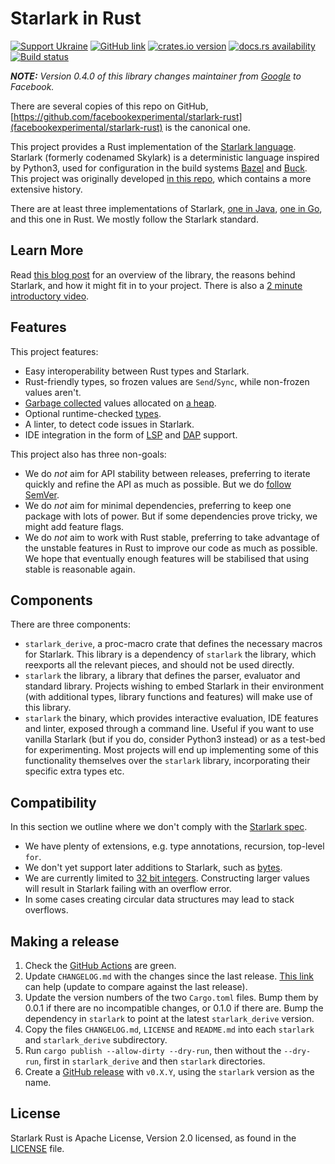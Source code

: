 # Starlark in Rust

[![Support Ukraine](https://img.shields.io/badge/Support-Ukraine-FFD500?style=flat&labelColor=005BBB)](https://opensource.fb.com/support-ukraine)
[![GitHub link](https://img.shields.io/badge/GitHub-facebookexperimental%2Fstarlark--rust-blue.svg)](https://github.com/facebookexperimental/starlark-rust)
[![crates.io version](https://img.shields.io/crates/v/starlark.svg)](https://crates.io/crates/starlark)
[![docs.rs availability](https://img.shields.io/docsrs/starlark?label=docs.rs)](https://docs.rs/starlark/)
[![Build status](https://img.shields.io/github/workflow/status/facebookexperimental/starlark-rust/ci.svg)](https://github.com/facebookexperimental/starlark-rust/actions)

_**NOTE:** Version 0.4.0 of this library changes maintainer from [Google](https://github.com/google/starlark-rust) to Facebook._

There are several copies of this repo on GitHub, [https://github.com/facebookexperimental/starlark-rust](facebookexperimental/starlark-rust) is the canonical one.

This project provides a Rust implementation of the [Starlark language](https://github.com/bazelbuild/starlark/blob/master/spec.md). Starlark (formerly codenamed Skylark) is a deterministic language inspired by Python3, used for configuration in the build systems [Bazel](https://bazel.build) and [Buck](https://buck.build). This project was originally developed [in this repo](https://github.com/google/starlark-rust), which contains a more extensive history.

There are at least three implementations of Starlark, [one in Java](https://github.com/bazelbuild/starlark), [one in Go](https://github.com/google/starlark-go), and this one in Rust. We mostly follow the Starlark standard.

## Learn More

Read [this blog post](https://developers.facebook.com/blog/post/2021/04/08/rust-starlark-library/) for an overview of the library, the reasons behind Starlark, and how it might fit in to your project. There is also a [2 minute introductory video](https://www.youtube.com/watch?v=3kHER3KIPj4).

## Features

This project features:

* Easy interoperability between Rust types and Starlark.
* Rust-friendly types, so frozen values are `Send`/`Sync`, while non-frozen values aren't.
* [Garbage collected](docs/gc.md) values allocated on [a heap](docs/heap.md).
* Optional runtime-checked [types](docs/types.md).
* A linter, to detect code issues in Starlark.
* IDE integration in the form of [LSP](https://microsoft.github.io/language-server-protocol/) and [DAP](https://microsoft.github.io/debug-adapter-protocol/) support.

This project also has three non-goals:

* We do _not_ aim for API stability between releases, preferring to iterate quickly and refine the API as much as possible. But we do [follow SemVer](https://doc.rust-lang.org/cargo/reference/semver.html).
* We do _not_ aim for minimal dependencies, preferring to keep one package with lots of power. But if some dependencies prove tricky, we might add feature flags.
* We do _not_ aim to work with Rust stable, preferring to take advantage of the unstable features in Rust to improve our code as much as possible. We hope that eventually enough features will be stabilised that using stable is reasonable again.

## Components

There are three components:

* `starlark_derive`, a proc-macro crate that defines the necessary macros for Starlark. This library is a dependency of `starlark` the library, which reexports all the relevant pieces, and should not be used directly.
* `starlark` the library, a library that defines the parser, evaluator and standard library. Projects wishing to embed Starlark in their environment (with additional types, library functions and features) will make use of this library.
* `starlark` the binary, which provides interactive evaluation, IDE features and linter, exposed through a command line. Useful if you want to use vanilla Starlark (but if you do, consider Python3 instead) or as a test-bed for experimenting. Most projects will end up implementing some of this functionality themselves over the `starlark` library, incorporating their specific extra types etc.

## Compatibility

In this section we outline where we don't comply with the [Starlark spec](https://github.com/bazelbuild/starlark/blob/master/spec.md).

* We have plenty of extensions, e.g. type annotations, recursion, top-level `for`.
* We don't yet support later additions to Starlark, such as [bytes](https://github.com/facebookexperimental/starlark-rust/issues/4).
* We are currently limited to [32 bit integers](https://github.com/facebookexperimental/starlark-rust/issues/6). Constructing larger values will result in Starlark failing with an overflow error.
* In some cases creating circular data structures may lead to stack overflows.

## Making a release

1. Check the [GitHub Actions](https://github.com/facebookexperimental/starlark-rust/actions) are green.
2. Update `CHANGELOG.md` with the changes since the last release. [This link](https://github.com/facebookexperimental/starlark-rust/compare/v0.4.0...main) can help (update to compare against the last release).
3. Update the version numbers of the two `Cargo.toml` files. Bump them by 0.0.1 if there are no incompatible changes, or 0.1.0 if there are. Bump the dependency in `starlark` to point at the latest `starlark_derive` version.
4. Copy the files `CHANGELOG.md`, `LICENSE` and `README.md` into each `starlark` and `starlark_derive` subdirectory.
5. Run `cargo publish --allow-dirty --dry-run`, then without the `--dry-run`, first in `starlark_derive` and then `starlark` directories.
6. Create a [GitHub release](https://github.com/facebookexperimental/starlark-rust/releases/new) with `v0.X.Y`, using the `starlark` version as the name.

## License

Starlark Rust is Apache License, Version 2.0 licensed, as found in the [LICENSE](LICENSE) file.
